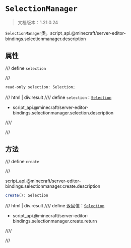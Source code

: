 # `SelectionManager`

> 文档版本：1.21.0.24

`SelectionManager`类。script_api.@minecraft/server-editor-bindings.selectionmanager.description

## 属性

/// define
`selection`


///

```js
read-only selection: Selection;
```

/// html | div.result
//// define
`selection`：[`Selection`](./selection.md)

- script_api.@minecraft/server-editor-bindings.selectionmanager.selection.description


////

///


## 方法

/// define
`create`


///

script_api.@minecraft/server-editor-bindings.selectionmanager.create.description

```js
create(): Selection
```

/// html | div.result
//// define
返回值：[`Selection`](./selection.md)

- script_api.@minecraft/server-editor-bindings.selectionmanager.create.return


////

///

